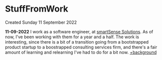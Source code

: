 # StuffFromWork
Created Sunday 11 September 2022

**11-09-2022**
I work as a software engineer, at [smartSense Solutions](https://smartsensesolutions.com). As of now, I've been working with them for a year and a half. The work is interesting, since there is a bit of a transition going from a bootstrapped product startup to a boostrapped consulting services firm, and there's a fair amount of learning and relearning I've had to do for a bit now.
[+background](./StuffFromWork/background.md)

